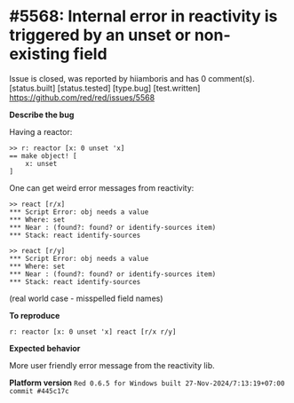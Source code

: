 
#5568: Internal error in reactivity is triggered by an unset or non-existing field
================================================================================
Issue is closed, was reported by hiiamboris and has 0 comment(s).
[status.built] [status.tested] [type.bug] [test.written]
<https://github.com/red/red/issues/5568>

**Describe the bug**

Having a reactor:
```
>> r: reactor [x: 0 unset 'x]
== make object! [
    x: unset
]
```
One can get weird error messages from reactivity:
```
>> react [r/x]
*** Script Error: obj needs a value
*** Where: set
*** Near : (found?: found? or identify-sources item)
*** Stack: react identify-sources 

>> react [r/y]
*** Script Error: obj needs a value
*** Where: set
*** Near : (found?: found? or identify-sources item)
*** Stack: react identify-sources 
```

(real world case - misspelled field names)

**To reproduce**

`r: reactor [x: 0 unset 'x] react [r/x r/y]`

**Expected behavior**

More user friendly error message from the reactivity lib.

**Platform version**
`Red 0.6.5 for Windows built 27-Nov-2024/7:13:19+07:00  commit #445c17c`


